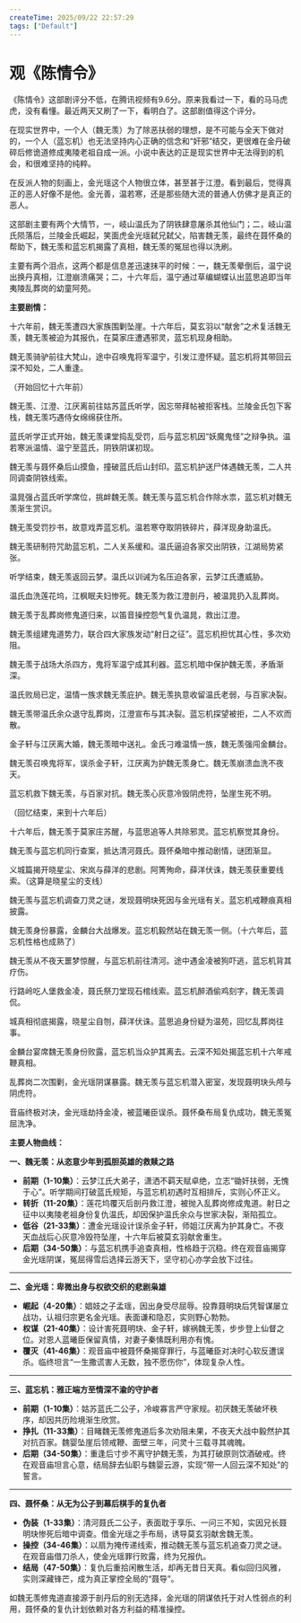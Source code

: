 ```yaml
---
createTime: 2025/09/22 22:57:29
tags: ["Default"]
---
```


# 观《陈情令》 

《陈情令》这部剧评分不低，在腾讯视频有9.6分。原来我看过一下，看的马马虎虎，没有看懂。最近两天又刷了一下，看明白了。这部剧值得这个评分。

在现实世界中，一个人（魏无羡）为了除恶扶弱的理想，是不可能与全天下做对的，一个人（蓝忘机）也无法坚持内心正确的信念和“奸邪”结交，更很难在金丹破碎后修诡道修成夷陵老祖自成一派。小说中表达的正是现实世界中无法得到的机会，和很难坚持的纯粹。

在反派人物的刻画上，金光瑶这个人物很立体，甚至甚于江澄。看到最后，觉得真正的恶人好像不是他。金光善，温若寒，还是那些随大流的普通人仿佛才是真正的恶人。

这部剧主要有两个大情节，一，岐山温氏为了阴铁肆意屠杀其他仙门；二，岐山温氏陨落后，兰陵金氏崛起，笑面虎金光瑶弑兄弑父，陷害魏无羡，最终在聂怀桑的帮助下，魏无羡和蓝忘机揭露了真相，魏无羡的冤屈也得以洗刷。

主要有两个泪点，这两个都是信息差迅速抹平的时候：一，魏无羡晕倒后，温宁说出换丹真相，江澄崩溃痛哭；二，十六年后，温宁通过草编蝴蝶认出蓝思追即当年夷陵乱葬岗的幼童阿苑。

**主要剧情：**

十六年前，魏无羡遭四大家族围剿坠崖。十六年后，莫玄羽以“献舍”之术复活魏无羡，魏无羡被迫为其报仇，在莫家庄遭遇邪灵，蓝忘机现身相助。

魏无羡骑驴前往大梵山，途中召唤鬼将军温宁，引发江澄怀疑。蓝忘机将其带回云深不知处，二人重逢。

（开始回忆十六年前）

魏无羡、江澄、江厌离前往姑苏蓝氏听学，因忘带拜帖被拒客栈。兰陵金氏包下客栈，魏无羡巧遇侍女绵绵获住所。

蓝氏听学正式开始，魏无羡课堂捣乱受罚，后与蓝忘机因“妖魔鬼怪”之辩争执。温若寒派温情、温宁至蓝氏，阴铁阴谋初现。

魏无羡与聂怀桑后山摸鱼，撞破蓝氏后山封印。蓝忘机护送尸体遇魏无羡，二人共同调查阴铁线索。

温晁强占蓝氏听学席位，挑衅魏无羡。魏无羡与蓝忘机合作除水祟，蓝忘机对魏无羡渐生赏识。

魏无羡受罚抄书，故意戏弄蓝忘机。温若寒夺取阴铁碎片，薛洋现身助温氏。

魏无羡研制符咒助蓝忘机，二人关系缓和。温氏逼迫各家交出阴铁，江湖局势紧张。

听学结束，魏无羡返回云梦。温氏以训诫为名压迫各家，云梦江氏遭威胁。

温氏血洗莲花坞，江枫眠夫妇惨死。魏无羡为救江澄剖丹，被温晁扔入乱葬岗。

魏无羡于乱葬岗修鬼道归来，以笛音操控怨气复仇温晁，救出江澄。

魏无羡组建鬼道势力，联合四大家族发动“射日之征”。蓝忘机担忧其心性，多次劝阻。

魏无羡于战场大杀四方，鬼将军温宁成其利器。蓝忘机暗中保护魏无羡，矛盾渐深。

温氏败局已定，温情一族求魏无羡庇护。魏无羡执意收留温氏老弱，与百家决裂。

魏无羡带温氏余众退守乱葬岗，江澄宣布与其决裂。蓝忘机探望被拒，二人不欢而散。

金子轩与江厌离大婚，魏无羡暗中送礼。金氏刁难温情一族，魏无羡强闯金麟台。

魏无羡召唤鬼将军，误杀金子轩，江厌离为护魏无羡身亡。魏无羡崩溃血洗不夜天。

蓝忘机救下魏无羡，与百家对抗。魏无羡心灰意冷毁阴虎符，坠崖生死不明。

（回忆结束，来到十六年后）

十六年后，魏无羡于莫家庄苏醒，与蓝思追等人共除邪灵。蓝忘机察觉其身份。

魏无羡与蓝忘机同行查案，抵达清河聂氏。聂怀桑暗中推动剧情，谜团渐显。

义城篇揭开晓星尘、宋岚与薛洋的悲剧。阿箐殉命，薛洋伏诛，魏无羡获重要线索。（这算是晓星尘的支线）

魏无羡与蓝忘机调查刀灵之谜，发现聂明玦死因与金光瑶有关。蓝忘机戒鞭痕真相披露。

魏无羡身份暴露，金麟台大战爆发。蓝忘机毅然站在魏无羡一侧。（十六年后，蓝忘机性格也成熟了）

魏无羡从不夜天噩梦惊醒，与蓝忘机前往清河。途中遇金凌被狗吓逃，蓝忘机背其疗伤。

行路岭吃人堡救金凌，聂氏祭刀堂现石棺线索。蓝忘机醉酒偷鸡刻字，魏无羡调侃。

城真相彻底揭露，晓星尘自刎，薛洋伏诛。蓝思追身份疑为温苑，回忆乱葬岗往事。

金麟台宴席魏无羡身份败露，蓝忘机当众护其离去。云深不知处揭蓝忘机十六年戒鞭真相。

乱葬岗二次围剿，金光瑶阴谋暴露。魏无羡与蓝忘机潜入密室，发现聂明玦头颅与阴虎符。

音庙终极对决，金光瑶劫持金凌，被蓝曦臣误杀。聂怀桑布局复仇成功，魏无羡冤屈洗净。

**主要人物曲线：**

**一、魏无羡：从恣意少年到孤胆英雄的救赎之路**

- **前期（1-10集）**：云梦江氏大弟子，潇洒不羁天赋卓绝，立志“锄奸扶弱，无愧于心”。听学期间打破蓝氏规矩，与蓝忘机初遇时互相排斥，实则心怀正义。  
- **转折（11-20集）**：莲花坞覆灭后剖丹救江澄，被抛入乱葬岗修成鬼道。射日之征中以夷陵老祖身份复仇温氏，却因保护温氏余众与世家决裂，渐陷孤立。  
- **低谷（21-33集）**：遭金光瑶设计误杀金子轩，师姐江厌离为护其身亡。不夜天血战后心灰意冷毁符坠崖，十六年后被莫玄羽献舍重生。  
- **后期（34-50集）**：与蓝忘机携手追查真相，性格趋于沉稳。终在观音庙揭穿金光瑶阴谋，冤屈得雪后选择云游天下，坚守初心亦学会放下过往。

---

**二、金光瑶：卑微出身与权欲交织的悲剧枭雄**

- **崛起（4-20集）**：娼妓之子孟瑶，因出身受尽屈辱。投靠聂明玦后凭智谋屡立战功，认祖归宗更名金光瑶。表面谦和隐忍，实则野心勃勃。  
- **权谋（21-40集）**：设计害死聂明玦、金子轩，嫁祸魏无羡，步步登上仙督之位。对恩人蓝曦臣保留真情，对妻子秦愫既利用亦有愧。  
- **覆灭（41-46集）**：观音庙中被聂怀桑揭穿罪行，与蓝曦臣对决时心软反遭误杀。临终坦言“一生撒谎害人无数，独不愿伤你”，体现复杂人性。

---

**三、蓝忘机：雅正端方至情深不渝的守护者**

- **前期（1-10集）**：姑苏蓝氏二公子，冷峻寡言严守家规。初厌魏无羡破坏秩序，却因共历险境渐生欣赏。  
- **挣扎（11-33集）**：目睹魏无羡修鬼道后多次劝阻未果，不夜天大战中毅然护其对抗百家。魏婴坠崖后领戒鞭、面壁三年，问灵十三载寻其魂魄。  
- **后期（34-50集）**：重逢后寸步不离守护魏无羡，为其打破原则饮酒破戒。终在观音庙坦言心意，结局辞去仙职与魏婴云游，实现“带一人回云深不知处”的誓言。

---

**四、聂怀桑：从无为公子到幕后棋手的复仇者**

- **伪装（1-33集）**：清河聂氏二公子，表面耽于享乐、一问三不知，实因兄长聂明玦惨死后暗中调查。借金光瑶之手布局，诱导莫玄羽献舍魏无羡。  
- **操控（34-46集）**：以扇为掩传递线索，推动魏无羡与蓝忘机追查刀灵之谜。在观音庙借刀杀人，使金光瑶罪行败露，终为兄报仇。  
- **结局（47-50集）**：复仇后重拾闲散生活，却再无昔日天真。看似回归风雅，实则深藏锋芒，成为真正掌控全局的“聂导”。

如魏无羡修鬼道直接源于剖丹后的别无选择，金光瑶的阴谋依托于对人性弱点的利用，聂怀桑的复仇计划依赖对各方利益的精准操控。
